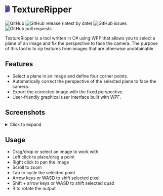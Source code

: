 # <img src="TextureRipper/Images/iconorig.png" alt="Icon" width="15px" /> TextureRipper

![GitHub](https://img.shields.io/badge/license-MIT-green)
![GitHub release (latest by date)](https://img.shields.io/github/v/release/nnmarcoo/TextureRipper)
![GitHub issues](https://img.shields.io/github/issues/nnmarcoo/TextureRipper)
![GitHub pull requests](https://img.shields.io/github/issues-pr/nnmarcoo/TextureRipper)

TextureRipper is a tool written in C# using WPF that allows you to select a plane of an image and fix the perspective to face the camera. The purpose of this tool is to rip textures from images that are otherwise unobtainable.

## Features

- Select a plane in an image and define four corner points.
- Automatically correct the perspective of the selected plane to face the camera.
- Export the corrected image with the fixed perspective.
- User-friendly graphical user interface built with WPF.

## Screenshots

<details>
  <summary>Click to expand</summary>
  
  ![Steep Sign](TextureRipper/Images/steepsign.png)
</details>

## Usage

- Drag/drop or select an image to work with
- Left click to place/drag a point
- Right click to pan the image
- Scroll to zoom
- Tab to cycle the selected point
- Arrow keys or WASD to shift selected pixel
- Shift + arrow keys or WASD to shift selected quad
- R to rotate the output
